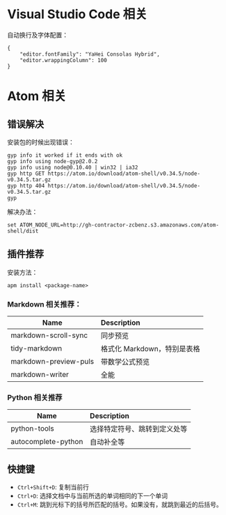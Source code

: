 # Visual Studio Code 相关
自动换行及字体配置：

```
{
    "editor.fontFamily": "YaHei Consolas Hybrid",
    "editor.wrappingColumn": 100
}
```

# Atom 相关
## 错误解决
安装包的时候出现错误：

```
gyp info it worked if it ends with ok
gyp info using node-gyp@2.0.2
gyp info using node@0.10.40 | win32 | ia32
gyp http GET https://atom.io/download/atom-shell/v0.34.5/node-v0.34.5.tar.gz
gyp http 404 https://atom.io/download/atom-shell/v0.34.5/node-v0.34.5.tar.gz
gyp
```

解决办法：

```
set ATOM_NODE_URL=http://gh-contractor-zcbenz.s3.amazonaws.com/atom-shell/dist
```

## 插件推荐
安装方法：

```
apm install <package-name>
```

### Markdown 相关推荐：

Name                  | Description
--------------------- | :-----------------
markdown-scroll-sync  | 同步预览
tidy-markdown         | 格式化 Markdown，特别是表格
markdown-preview-puls | 带数学公式预览
markdown-writer       | 全能

### Python 相关推荐

Name                | Description
------------------- | :-------------
python-tools        | 选择特定符号、跳转到定义处等
autocomplete-python | 自动补全等

## 快捷键
- `Ctrl+Shift+D`: 复制当前行
- `Ctrl+D`: 选择文档中与当前所选的单词相同的下一个单词
- `Ctrl+M`: 跳到光标下的括号所匹配的括号。如果没有，就跳到最近的后括号。
